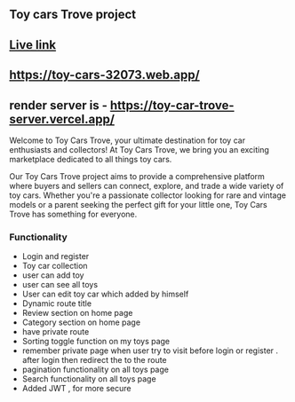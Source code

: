 ## Toy cars Trove project 

## [Live link ](https://toy-cars-32073.web.app/)
## https://toy-cars-32073.web.app/

## render server is - https://toy-car-trove-server.vercel.app/


Welcome to Toy Cars Trove, your ultimate destination for toy car enthusiasts and collectors! At Toy Cars Trove, we bring you an exciting marketplace dedicated to all things toy cars.

Our Toy Cars Trove project aims to provide a comprehensive platform where buyers and sellers can connect, explore, and trade a wide variety of toy cars. Whether you're a passionate collector looking for rare and vintage models or a parent seeking the perfect gift for your little one, Toy Cars Trove has something for everyone.


### Functionality 
- Login and register 
- Toy car collection 
- user can add toy 
- user can see all toys
- User can edit toy car which added by himself
- Dynamic route title 
- Review section on home page
- Category section on home page 
- have private route 
- Sorting toggle function on my toys page 
- remember private page when user try to visit before login or register . after login then redirect the to the route
- pagination functionality on all toys page 
- Search functionality on all toys page
- Added JWT , for more secure 



